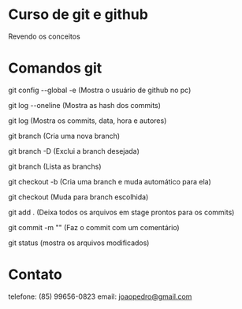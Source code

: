 # Curso de git e github 
Revendo os conceitos 

# Comandos git
git config --global -e  (Mostra o usuário de github no pc)  

git log --oneline (Mostra as hash dos commits)   

git log (Mostra os commits, data, hora e autores)  

git branch <nova branch> (Cria uma nova branch)  

git branch -D <nome da branch> (Exclui a branch desejada)  

git branch (Lista as branchs)  

git checkout -b <nome branch> (Cria uma branch e muda automático para ela)  

git checkout <nome branch> (Muda para branch escolhida)  

git add . (Deixa todos os arquivos em stage prontos para os commits)  

git commit -m "" (Faz o commit com um comentário)  

git status (mostra os arquivos modificados)  



# Contato
telefone: (85) 99656-0823
email: joaopedro@gmail.com